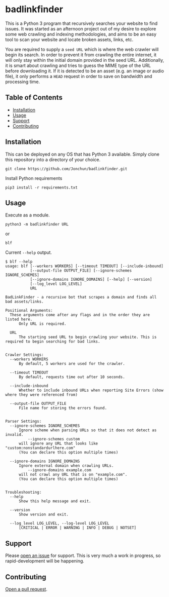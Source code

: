 # badlinkfinder

This is a Python 3 program that recursively searches your website to find issues. It was started as an afternoon project out of my desire to explore some web crawling and indexing methodologies, and aims to be an easy tool to scan your website and locate broken assets, links, etc.

You are required to supply a `seed URL` which is where the web crawler will begin its search. In order to prevent it from crawling the entire internet, it will only stay within the initial domain provided in the seed URL. Additionally, it is smart about crawling and tries to guess the MIME type of the URL before downloading it. If it is detected to be an asset (e.g. an image or audio file), it only performs a `HEAD` request in order to save on bandwidth and processing time. 

## Table of Contents

- [Installation](#installation)
- [Usage](#usage)
- [Support](#support)
- [Contributing](#contributing)

## Installation

This can be deployed on any OS that has Python 3 available. Simply clone this repository into a directory of your choice.
```
git clone https://github.com/Jonchun/badlinkfinder.git
```

Install Python requirements
```
pip3 install -r requirements.txt
```

## Usage
Execute as a module.

```
python3 -m badlinkfinder URL
```
or
```
blf
```

Current `--help` output.
```
$ blf --help
usage: blf [--workers WORKERS] [--timeout TIMEOUT] [--include-inbound]
           [--output-file OUTPUT_FILE] [--ignore-schemes IGNORE_SCHEMES]
           [--ignore-domains IGNORE_DOMAINS] [--help] [--version]
           [--log_level LOG_LEVEL]
           URL

BadLinkFinder - a recursive bot that scrapes a domain and finds all bad assets/links.

Positional Arguments:
  These arguments come after any flags and in the order they are listed here.
      Only URL is required.

  URL
      The starting seed URL to begin crawling your website. This is required to begin searching for bad links.


Crawler Settings:
  --workers WORKERS
      By default, 5 workers are used for the crawler.

  --timeout TIMEOUT
      By default, requests time out after 10 seconds.

  --include-inbound
      Whether to include inbound URLs when reporting Site Errors (show where they were referenced from)

  --output-file OUTPUT_FILE
      File name for storing the errors found.


Parser Settings:
  --ignore-schemes IGNORE_SCHEMES
      Ignore scheme when parsing URLs so that it does not detect as invalid.
          --ignore-schemes custom
      will ignore any URL that looks like "custom:nonstandardurlhere.com"
      (You can declare this option multiple times)

  --ignore-domains IGNORE_DOMAINS
      Ignore external domain when crawling URLs.
          --ignore-domains example.com
      will not crawl any URL that is on "example.com".
      (You can declare this option multiple times)


Troubleshooting:
  --help
      Show this help message and exit.

  --version
      Show version and exit.

  --log_level LOG_LEVEL, --log-level LOG_LEVEL
      [CRITICAL | ERROR | WARNING | INFO | DEBUG | NOTSET]
```

## Support

Please [open an issue](https://github.com/Jonchun/badlinkfinder/issues/new) for support. This is very much a work in progress, so rapid-development will be happening.

## Contributing
[Open a pull request](https://github.com/Jonchun/badlinkfinder/compare).